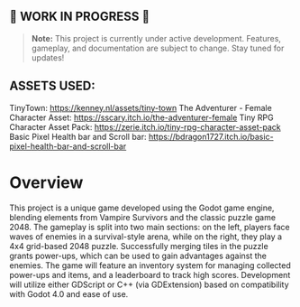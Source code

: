 ﻿## 🚧 WORK IN PROGRESS 🚧

> **Note:** This project is currently under active development. Features, gameplay, and documentation are subject to change. Stay tuned for updates!

## ASSETS USED:
TinyTown: https://kenney.nl/assets/tiny-town
The Adventurer - Female Character Asset: https://sscary.itch.io/the-adventurer-female
Tiny RPG Character Asset Pack: https://zerie.itch.io/tiny-rpg-character-asset-pack
Basic Pixel Health bar and Scroll bar: https://bdragon1727.itch.io/basic-pixel-health-bar-and-scroll-bar

# Overview

This project is a unique game developed using the Godot game engine, blending elements from Vampire Survivors and the classic puzzle game 2048. The gameplay is split into two main sections: on the left, players face waves of enemies in a survival-style arena, while on the right, they play a 4x4 grid-based 2048 puzzle. Successfully merging tiles in the puzzle grants power-ups, which can be used to gain advantages against the enemies. The game will feature an inventory system for managing collected power-ups and items, and a leaderboard to track high scores. Development will utilize either GDScript or C++ (via GDExtension) based on compatibility with Godot 4.0 and ease of use.

<!--{Important!  Do not say in this section that this is college assignment.  Talk about what you are trying to accomplish as a software engineer to further your learning.}-->

<!--{Provide a description the game that you wrote. Describe how to play your game.}-->

<!--{Describe your purpose for writing this software.}-->

<!--{Provide a link to your YouTube demonstration.  It should be a 4-5 minute demo of the game being played and a walkthrough of the code.}-->

<!--[Software Demo Video](http://youtube.link.goes.here)-->

<!--# Development Environment-->

<!--{Describe the tools that you used to develop the software}-->

<!--* IDE: Name and version of the IDE that you used-->
<!--* Compiler: Name and version of the compiler that you used-->
<!--* Operating System: Name and version of the operating system that you used-->
<!--* Hardware: Description of the hardware that you used-->
<!--* Other Tools: Any other tools that you used-->

<!--{Describe the programming language that you used and any libraries.}-->

<!--* Programming Language: Name and version of the programming language that you used-->
<!--* Libraries: List of libraries that you used-->
<!--* Other: Any other relevant information about the programming language and libraries that you used-->


<!--# Useful Websites-->

<!--{Make a list of websites that you found helpful in this project}-->
<!--* [Web Site Name](http://url.link.goes.here)-->
<!--* [Web Site Name](http://url.link.goes.here)-->

<!--# Future Work-->

<!--{Make a list of things that you need to fix, improve, and add in the future.}-->
<!--* Item 1-->
<!--* Item 2-->
<!--* Item 3-->